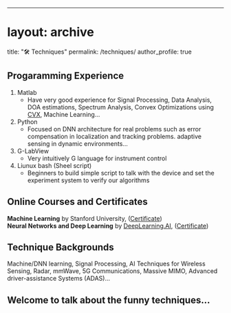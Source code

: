 ---
# layout: archive
title: ":hammer_and_wrench: Techniques"
permalink: /techniques/
author_profile: true

## Progaramming Experience
1. Matlab
   * Have very good experience for Signal Processing, Data Analysis, DOA estimations, Spectrum Analysis, Convex Optimizations using [CVX](http://cvxr.com/cvx/), Machine Learning...
2. Python
   * Focused on DNN architecture for real problems such as error compensation in localization and tracking problems. adaptive sensing in dynamic environments...
3. G-LabView
   * Very intuitively G language for instrument control
4. Liunux bash (Sheel script)
   * Beginners to build simple script to talk with the device and set the experiment system to verify our algorithms 

## Online Courses and Certificates
**Machine Learning** by Stanford University, ([Certificate](https://xiaolu1263.github.io/files/MachineLearning.pdf)) <br>
**Neural Networks and Deep Learning** by [DeepLearning.AI](https://www.deeplearning.ai/), ([Certificate](https://xiaolu1263.github.io/files/DNN.pdf))

## Technique Backgrounds
Machine/DNN learning, Signal Processing, AI Techniques for Wireless Sensing, Radar, mmWave, 5G Communications, Massive MIMO, 
Advanced driver-assistance Systems (ADAS)...

## Welcome to talk about the funny techniques...
